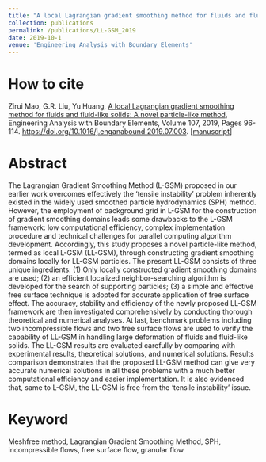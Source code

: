 ```yaml
---
title: "A local Lagrangian gradient smoothing method for fluids and fluid-like solids: A novel particle-like method"
collection: publications
permalink: /publications/LL-GSM_2019
date: 2019-10-1
venue: 'Engineering Analysis with Boundary Elements'
---
```


# How to cite 
Zirui Mao, G.R. Liu, Yu Huang, [A local Lagrangian gradient smoothing method for fluids and fluid-like solids: A novel particle-like method](http://www.sciencedirect.com/science/article/pii/S0955799719303601), Engineering Analysis with Boundary Elements, Volume 107, 2019, Pages 96-114. https://doi.org/10.1016/j.enganabound.2019.07.003. [[manuscript](https://www.researchgate.net/profile/Zirui_Mao/publication/334450684_A_local_Lagrangian_gradient_smoothing_method_for_fluids_and_fluid-like_solids_A_novel_particle-like_method/links/5d2bf256a6fdcc2462e0e0b6/A-local-Lagrangian-gradient-smoothing-method-for-fluids-and-fluid-like-solids-A-novel-particle-like-method.pdf)]

# Abstract
The Lagrangian Gradient Smoothing Method (L-GSM) proposed in our earlier work overcomes effectively the ‘tensile instability’ problem inherently existed in the widely used smoothed particle hydrodynamics (SPH) method. However, the employment of background grid in L-GSM for the construction of gradient smoothing domains leads some drawbacks to the L-GSM framework: low computational efficiency, complex implementation procedure and technical challenges for parallel computing algorithm development. Accordingly, this study proposes a novel particle-like method, termed as local L-GSM (LL-GSM), through constructing gradient smoothing domains locally for LL-GSM particles. The present LL-GSM consists of three unique ingredients: (1) Only locally constructed gradient smoothing domains are used; (2) an efficient localized neighbor-searching algorithm is developed for the search of supporting particles; (3) a simple and effective free surface technique is adopted for accurate application of free surface effect. The accuracy, stability and efficiency of the newly proposed LL-GSM framework are then investigated comprehensively by conducting thorough theoretical and numerical analyses. At last, benchmark problems including two incompressible flows and two free surface flows are used to verify the capability of LL-GSM in handling large deformation of fluids and fluid-like solids. The LL-GSM results are evaluated carefully by comparing with experimental results, theoretical solutions, and numerical solutions. Results comparison demonstrates that the proposed LL-GSM method can give very accurate numerical solutions in all these problems with a much better computational efficiency and easier implementation. It is also evidenced that, same to L-GSM, the LL-GSM is free from the ‘tensile instability’ issue.

# Keyword
Meshfree method, Lagrangian Gradient Smoothing Method, SPH, incompressible flows, free surface flow, granular flow
